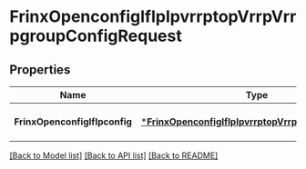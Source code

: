 # FrinxOpenconfigIfIpIpvrrptopVrrpVrrpgroupConfigRequest

## Properties
Name | Type | Description | Notes
------------ | ------------- | ------------- | -------------
**FrinxOpenconfigIfIpconfig** | [***FrinxOpenconfigIfIpIpvrrptopVrrpVrrpgroupConfig**](frinx.openconfig.if.ip.ipvrrptop.vrrp.vrrpgroup.Config.md) |  | [optional] [default to null]

[[Back to Model list]](../README.md#documentation-for-models) [[Back to API list]](../README.md#documentation-for-api-endpoints) [[Back to README]](../README.md)


